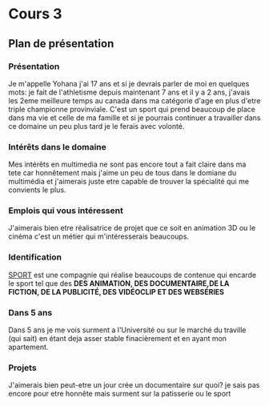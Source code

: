 # Cours 3
## Plan de présentation

### Présentation
Je m'appelle Yohana j'ai 17 ans et si je devrais parler de moi en quelques mots:
je fait de l'athletisme depuis maintenant 7 ans et il y a 2 ans, j'avais les 2eme meilleure temps au canada dans ma catégorie d'age en plus d'etre triple championne provinviale. C'est un sport qui prend beaucoup de place dans ma vie et celle de ma famille et si je pourrais continuer a travailler dans ce domaine un peu plus tard je le ferais avec volonté.

### Intérêts dans le domaine
Mes intérêts en multimedia ne sont pas encore tout a fait claire dans ma tete car honnêtement mais j'aime un peu de tous dans le domiane du multimédia et j'aimerais juste etre capable de trouver la spécialité qui me convients le plus.

### Emplois qui vous intéressent
J'aimerais bien etre réalisatrice de projet que ce soit en animation 3D ou le cinéma c'est un métier qui m'intéresserais beaucoups.

### Identification
[SPORT](http://chezsport.com/) est une compagnie qui réalise beaucoups de contenue qui encarde le sport tel que des **DES ANIMATION, DES DOCUMENTAIRE,DE LA FICTION,  DE LA PUBLICITÉ, DES VIDÉOCLIP ET DES WEBSÉRIES**

### Dans 5 ans
Dans 5 ans je me vois surment a l'Université ou sur le marché du traville (qui sait) en étant deja asser stable finacièrement et en ayant mon apartement. 

### Projets
J'aimerais bien peut-etre un jour crée un documentaire sur quoi? je sais pas encore pour etre honnête mais surment sur la patisserie ou le sport
